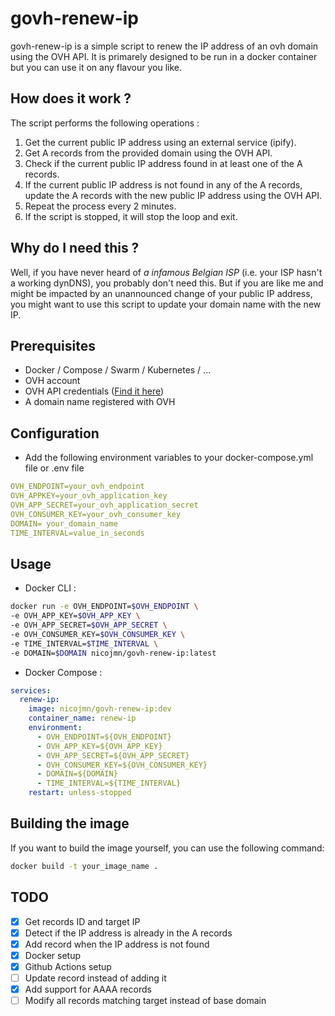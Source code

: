 # govh-renew-ip

govh-renew-ip is a simple script to renew the IP address of an ovh domain using the OVH API. It is primarely designed to be run in
a docker container but you can use it on any flavour you like.

## How does it work ?

The script performs the following operations :

1. Get the current public IP address using an external service (ipify).
2. Get A records from the provided domain using the OVH API.
3. Check if the current public IP address found in at least one of the A records.
4. If the current public IP address is not found in any of the A records, update the A records with the new public IP address using the OVH API.
5. Repeat the process every 2 minutes.
6. If the script is stopped, it will stop the loop and exit.

## Why do I need this ?

Well, if you have never heard of *a infamous Belgian ISP* (i.e. your ISP hasn't a working dynDNS), you probably don't need this. But if you are like me and might be impacted by an unannounced change of your public IP address, you might want to use this script to update your domain name with the new IP.

## Prerequisites

- Docker / Compose / Swarm / Kubernetes / ...
- OVH account
- OVH API credentials ([Find it here](https://api.ovh.com/createToken/))
- A domain name registered with OVH

## Configuration

- Add the following environment variables to your docker-compose.yml file or .env file

```yaml
OVH_ENDPOINT=your_ovh_endpoint
OVH_APPKEY=your_ovh_application_key
OVH_APP_SECRET=your_ovh_application_secret
OVH_CONSUMER_KEY=your_ovh_consumer_key
DOMAIN= your_domain_name
TIME_INTERVAL=value_in_seconds
```

## Usage

- Docker CLI :

```bash
docker run -e OVH_ENDPOINT=$OVH_ENDPOINT \
-e OVH_APP_KEY=$OVH_APP_KEY \
-e OVH_APP_SECRET=$OVH_APP_SECRET \
-e OVH_CONSUMER_KEY=$OVH_CONSUMER_KEY \
-e TIME_INTERVAL=$TIME_INTERVAL \
-e DOMAIN=$DOMAIN nicojmn/govh-renew-ip:latest
```

- Docker Compose :

```yaml
services:
  renew-ip:
    image: nicojmn/govh-renew-ip:dev
    container_name: renew-ip
    environment:
      - OVH_ENDPOINT=${OVH_ENDPOINT}
      - OVH_APP_KEY=${OVH_APP_KEY}
      - OVH_APP_SECRET=${OVH_APP_SECRET}
      - OVH_CONSUMER_KEY=${OVH_CONSUMER_KEY}
      - DOMAIN=${DOMAIN}
      - TIME_INTERVAL=${TIME_INTERVAL}
    restart: unless-stopped
```

## Building the image

If you want to build the image yourself, you can use the following command:

```bash
docker build -t your_image_name .
```

## TODO

- [x] Get records ID and target IP
- [x] Detect if the IP address is already in the A records
- [x] Add record when the IP address is not found
- [x] Docker setup
- [x] Github Actions setup
- [ ] Update record instead of adding it
- [x] Add support for AAAA records
- [ ] Modify all records matching target instead of base domain
